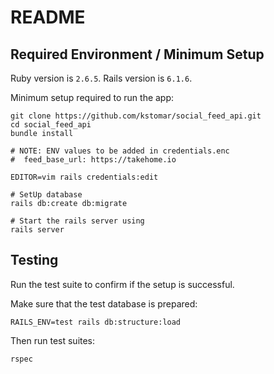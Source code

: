 # README

## Required Environment / Minimum Setup

Ruby version is `2.6.5`.
Rails version is `6.1.6`.

Minimum setup required to run the app:

```shell
git clone https://github.com/kstomar/social_feed_api.git
cd social_feed_api
bundle install

# NOTE: ENV values to be added in credentials.enc
#  feed_base_url: https://takehome.io

EDITOR=vim rails credentials:edit

# SetUp database
rails db:create db:migrate

# Start the rails server using
rails server
```

## Testing

Run the test suite to confirm if the setup is successful.

Make sure that the test database is prepared:

```shell
RAILS_ENV=test rails db:structure:load
```

Then run test suites:

```shell
rspec
```
